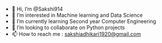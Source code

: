 - 👋 Hi, I’m @Sakshi914
- 👀 I’m interested in Machine learning and Data Science
- 🌱 I’m currently learning Second year Computer Engineering
- 💞️ I’m looking to collaborate on Python projects
- 📫 How to reach me : sakshiadhikari1920@gmail.com

<!---
Sakshi914/Sakshi914 is a ✨ special ✨ repository because its `README.md` (this file) appears on your GitHub profile.
You can click the Preview link to take a look at your changes.
--->
